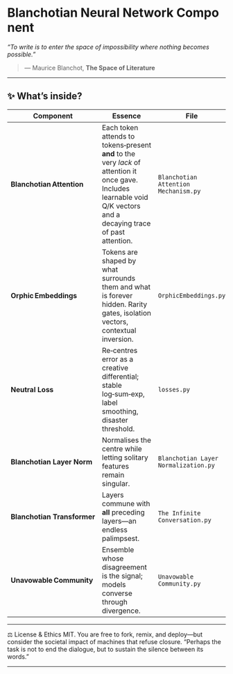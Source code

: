 
# Blanchotian Neural Network Component
*“To write is to enter the space of impossibility where nothing becomes possible.”*  
> — Maurice Blanchot, **The Space of Literature**

---

## ✨ What’s inside?

| Component | Essence | File |
|-----------|---------|------|
| **Blanchotian Attention** | Each token attends to tokens‑present **and** to the very *lack* of attention it once gave.  Includes learnable void Q/K vectors and a decaying trace of past attention. | `Blanchotian Attention Mechanism.py` |
| **Orphic Embeddings** | Tokens are shaped by what surrounds them and what is forever hidden.  Rarity gates, isolation vectors, contextual inversion. | `OrphicEmbeddings.py` |
| **Neutral Loss** | Re‑centres error as a creative differential; stable log‑sum‑exp, label smoothing, disaster threshold. | `losses.py` |
| **Blanchotian Layer Norm** | Normalises the centre while letting solitary features remain singular. | `Blanchotian Layer Normalization.py` |
| **Blanchotian Transformer** | Layers commune with **all** preceding layers—an endless palimpsest. | `The Infinite Conversation.py` |
| **Unavowable Community** | Ensemble whose disagreement is the signal; models converse through divergence. | `Unavowable Community.py` |

---



⚖️ License & Ethics
MIT. You are free to fork, remix, and deploy—but consider the societal impact of machines that refuse closure.
“Perhaps the task is not to end the dialogue, but to sustain the silence between its words.”

---



